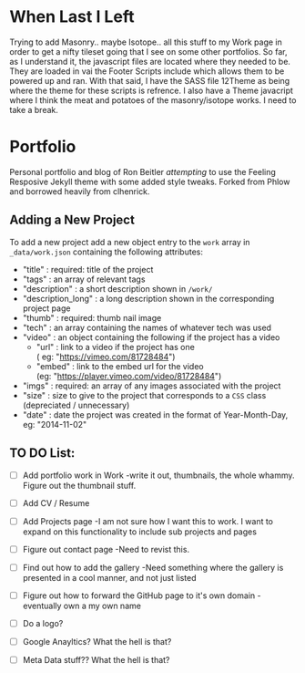 # When Last I Left
Trying to add Masonry.. maybe Isotope.. all this stuff to my Work page in order to get a nifty tileset going that I see on some other portfolios. So far, as I understand it, the javascript files are located where they needed to be. They are loaded in vai the Footer Scripts include which allows them to be powered up and ran.  With that said, I have the SASS file 12Theme as being where the theme for these scripts is refrence. I also have a Theme javacript where I think the meat and potatoes of the masonry/isotope works. I need to take a break.

# Portfolio

Personal portfolio and blog of Ron Beitler *attempting* to use the Feeling Resposive Jekyll theme with some added style tweaks. Forked from Phlow and borrowed heavily from clhenrick.

## Adding a New Project

To add a new project add a new object entry to the `work` array in `_data/work.json` containing the following attributes:

- "title" : required: title of the project
- "tags" : an array of relevant tags
- "description" : a short description shown in `/work/`
- "description_long" : a long description shown in the corresponding project page
- "thumb" : required: thumb nail image
- "tech" : an array containing the names of whatever tech was used
- "video" : an object containing the following if the project has a video
  - "url" : link to a video if the project has one  
    ( eg: "https://vimeo.com/81728484")
  - "embed" : link to the embed url for the video  
    (eg: "https://player.vimeo.com/video/81728484")
- "imgs" : required: an array of any images associated with the project
- "size" : size to give to the project that corresponds to a `CSS` class
  (depreciated / unnecessary)
- "date" : date the project was created in the format of Year-Month-Day, eg: "2014-11-02"

## TO DO List:
- [ ] Add portfolio work in Work -write it out, thumbnails, the whole whammy. Figure out the thumbnail stuff.

- [ ] Add CV / Resume

- [ ] Add Projects page -I am not sure how I want this to work. I want to expand on this functionality to include sub projects and pages

- [ ] Figure out contact page -Need to revist this. 

- [ ] Find out how to add the gallery -Need something where the gallery is presented in a cool manner, and not just listed

- [ ] Figure out how to forward the GitHub page to it's own domain -eventually own a my own name

- [ ] Do a logo?

- [ ] Google Anayltics? What the hell is that?

- [ ] Meta Data stuff?? What the hell is that?
